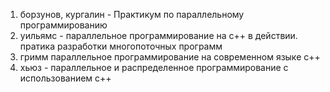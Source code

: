 1. борзунов, кургалин - Практикум по параллельному программированию
2. уильямс - параллельное программирование на с++ в действии. пратика разработки многопоточных программ
3. гримм параллельное программирование на современном языке с++
4. хьюз - параллельное и распределенное программирование с использованием с++